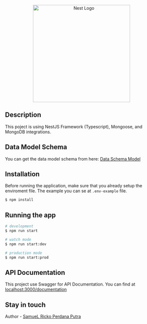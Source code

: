 <p align="center">
  <a href="http://nestjs.com/" target="blank"><img src="https://nestjs.com/img/logo_text.svg" width="320" alt="Nest Logo" /></a>
</p>

## Description

This poject is using NestJS Framework (Typescript), Mongoose, and MongoDB integrations.

## Data Model Schema

You can get the data model schema from here: [Data Schema Model](https://lucid.app/lucidchart/b404e63a-e334-4d1b-8e4c-656a96737c60/view?page=0_0#)

## Installation

Before running the application, make sure that you already setup the enviroment file.
The example you can se at `.env-example` file.

```bash
$ npm install
```

## Running the app

```bash
# development
$ npm run start

# watch mode
$ npm run start:dev

# production mode
$ npm run start:prod
```

## API Documentation
This project use Swagger for API Documentation. You can find at [localhost:3000/documentation](localhost:3000/documentation)

## Stay in touch

Author - [SamueL Ricko Perdana Putra](https://www.linkedin.com/in/samuelricko/)

